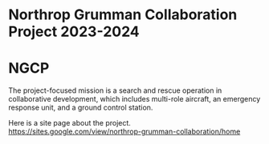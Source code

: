 # Northrop Grumman Collaboration Project 2023-2024
# NGCP
The project-focused mission is a search and rescue operation in collaborative development, which includes multi-role aircraft, an emergency response unit, and a ground control station.

Here is a site page about the project.
https://sites.google.com/view/northrop-grumman-collaboration/home 
